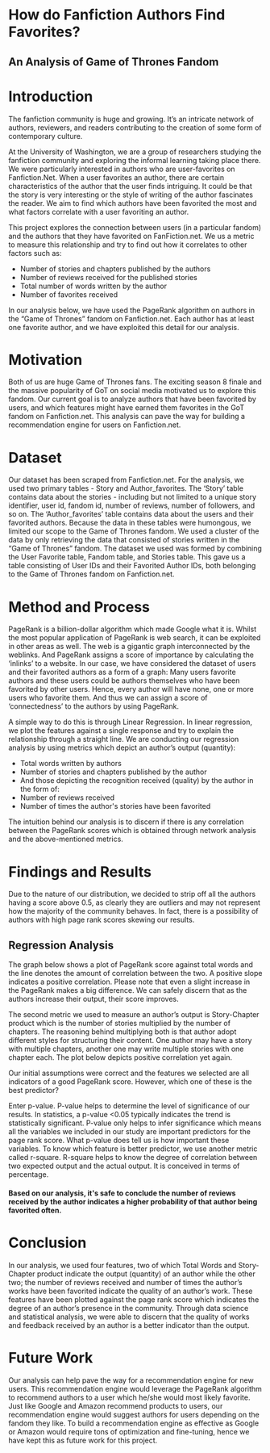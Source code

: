 # How do Fanfiction Authors Find Favorites? 
## An Analysis of Game of Thrones Fandom


# Introduction

The fanfiction community is huge and growing. It’s an intricate network of authors, reviewers, and readers contributing to the creation of some form of contemporary culture. 

At the University of Washington, we are a group of researchers studying the fanfiction community and exploring the informal learning taking place there. We were particularly interested in authors who are user-favorites on Fanfiction.Net. When a user favorites an author, there are certain characteristics of the author that the user finds intriguing. It could be that the story is very interesting or the style of writing of the author fascinates the reader. We aim to find which authors have been favorited the most and what factors correlate with a user favoriting an author. 

This project explores the connection between users (in a particular fandom) and the authors that they have favorited on FanFiction.net. We us a metric to measure this relationship and try to find out how it correlates to other factors such as:

- Number of stories and chapters published by the authors 
- Number of reviews received for the published stories
- Total number of words written by the author
- Number of favorites received

In our analysis below, we have used the PageRank algorithm on authors in the “Game of Thrones” fandom on Fanfiction.net. Each author has at least one favorite author, and we have exploited this detail for our analysis.

# Motivation
Both of us are huge Game of Thrones fans. The exciting season 8 finale and the massive popularity of GoT on social media motivated us to explore this fandom. Our current goal is to analyze authors that have been favorited by users, and which features might have earned them favorites in the GoT fandom on Fanfiction.net. This analysis can pave the way for building a recommendation engine for users on Fanfiction.net.
 
# Dataset
Our dataset has been scraped from Fanfiction.net. For the analysis, we used two primary tables - Story and Author_favorites. The ‘Story’ table contains data about the stories - including but not limited to a unique story identifier, user id, fandom id, number of reviews, number of followers, and so on. The ‘Author_favorites’ table contains data about the users and their favorited authors. Because the data in these tables were humongous, we limited our scope to the Game of Thrones fandom. We used a cluster of the data by only retrieving the data that consisted of stories written in the “Game of Thrones” fandom. The dataset we used was formed by combining the User Favorite table, Fandom table, and Stories table. This gave us a table consisting of User IDs and their Favorited Author IDs, both belonging to the Game of Thrones fandom on Fanfiction.net.

# Method and Process

PageRank is a billion-dollar algorithm which made Google what it is. Whilst the most popular application of PageRank is web search, it can be exploited in other areas as well. The web is a gigantic graph interconnected by the weblinks. And PageRank assigns a score of importance by calculating the ‘inlinks’ to a website. In our case, we have considered the dataset of users and their favorited authors as a form of a graph: Many users favorite authors and these users could be authors themselves who have been favorited by other users. Hence, every author will have none, one or more users who favorite them. And thus we can assign a score of ‘connectedness’ to the authors by using PageRank.

A simple way to do this is through Linear Regression. In linear regression, we plot the features against a single response and try to explain the relationship through a straight line. We are conducting our regression analysis by using metrics which depict an author’s output (quantity):
- Total words written by authors
- Number of stories and chapters published by the author
- And those depicting the recognition received (quality) by the author in the form of:
- Number of reviews received
- Number of times the author's stories have been favorited

The intuition behind our analysis is to discern if there is any correlation between the PageRank scores which is obtained through network analysis and the above-mentioned metrics.

# Findings and Results 

Due to the nature of our distribution, we decided to strip off all the authors having a score above 0.5, as clearly they are outliers and may not represent how the majority of the community behaves. In fact, there is a possibility of authors with high page rank scores skewing our results.

## Regression Analysis
The graph below shows a plot of PageRank score against total words and the line denotes the amount of correlation between the two. A positive slope indicates a  positive correlation. Please note that even a slight increase in the PageRank makes a big difference. We can safely discern that as the authors increase their output, their score improves.

The second metric we used to measure an author’s output is Story-Chapter product which is the number of stories multiplied by the number of chapters. The reasoning behind multiplying both is that author adopt different styles for structuring their content. One author may have a story with multiple chapters, another one may write multiple stories with one chapter each. The plot below depicts positive correlation yet again. 

Our initial assumptions were correct and the features we selected are all indicators of a good PageRank score. However, which one of these is the best predictor?

Enter p-value. P-value helps to determine the level of significance of our results. In statistics, a p-value <0.05 typically indicates the trend is statistically significant. P-value only helps to infer significance which means all the variables we included in our study are important predictors for the page rank score. What p-value does tell us is how important these variables. To know which feature is better predictor, we use another metric called r-square. R-square helps to know the degree of correlation between two expected output and the actual output. It is conceived in terms of percentage. 

#### Based on our analysis, it's safe to conclude the number of reviews received by the author indicates a higher probability of that author being favorited often. 

# Conclusion
In our analysis, we used four features, two of which Total Words and Story-Chapter product indicate the output (quantity) of an author while the other two; the number of reviews received and number of times the author’s works have been favorited indicate the quality of an author’s work. These features have been plotted against the page rank score which indicates the degree of an author’s presence in the community. Through data science and statistical analysis, we were able to discern that the quality of works and feedback received by an author is a better indicator than the output.

# Future Work
Our analysis can help pave the way for a recommendation engine for new users. This recommendation engine would leverage the PageRank algorithm to recommend authors to a user which he/she would most likely favorite. Just like Google and Amazon recommend products to users, our recommendation engine would suggest authors for users depending on the fandom they like. To build a recommendation engine as effective as Google or Amazon would require tons of optimization and fine-tuning, hence we have kept this as future work for this project.
